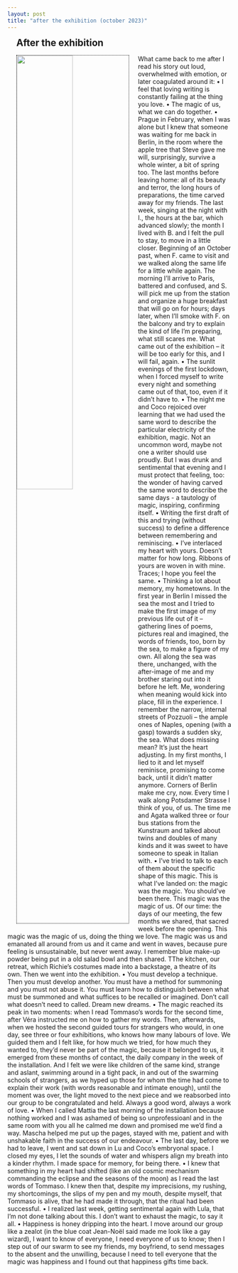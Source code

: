 ```yaml
---
layout: post
title: "after the exhibition (october 2023)"
---
```

<style>
img {
  float: left;
  border: 1px dotted black;
  margin: 0px 20px 10px 20px;
}
body {
  text-alignment: justified
</style>

<body>

<h2 style='margin:0px 20px 15px 20px'>After the exhibition</h2>

<p><img src="https://marialaurids.net/assets/blog_posts/posts/aftertheexhibition.jpeg.jpg" width="50%" height="50%">
What came back to me after I read his story out loud, overwhelmed with emotion, or later coagulated around it:
•	I feel that loving writing is constantly failing at the thing you love.
•	The magic of us, what we can do together.
•	Prague in February, when I was alone but I knew that someone was waiting for me back in Berlin, in the room where the apple tree that Steve gave me will, surprisingly, survive a whole winter, a bit of spring too. The last months before leaving home: all of its beauty and terror, the long hours of preparations, the time carved away for my friends. The last week, singing at the night with I., the hours at the bar, which advanced slowly; the month I lived with B. and I felt the pull to stay, to move in a little closer. Beginning of an October past, when F. came to visit and we walked along the same life for a little while again. The morning I’ll arrive to Paris, battered and confused, and S. will pick me up from the station and organize a huge breakfast that will go on for hours; days later, when I’ll smoke with F. on the balcony and try to explain the kind of life I’m preparing, what still scares me. What came out of the exhibition – it will be too early for this, and I will fail, again.
•	The sunlit evenings of the first lockdown, when I forced myself to write every night and something came out of that, too, even if it didn’t have to.
•	The night me and Coco rejoiced over learning that we had used the same word to describe the particular electricity of the exhibition, magic. Not an uncommon word, maybe not one a writer should use proudly. But I was drunk and sentimental that evening and I must protect that feeling, too: the wonder of having carved the same word to describe the same days - a tautology of magic, inspiring, confirming itself.
•	Writing the first draft of this and trying (without success) to define a difference between remembering and reminiscing.
•	I’ve interlaced my heart with yours. Doesn’t matter for how long. Ribbons of yours are woven in with mine. Traces; I hope you feel the same.
•	Thinking a lot about memory, my hometowns. In the first year in Berlin I missed the sea the most and I tried to make the first image of my previous life out of it – gathering lines of poems, pictures real and imagined, the words of friends, too, born by the sea, to make a figure of my own. All along the sea was there, unchanged, with the after-image of me and my brother staring out into it before he left. Me, wondering when meaning would kick into place, fill in the experience. I remember the narrow, internal streets of Pozzuoli – the ample ones of Naples, opening (with a gasp) towards a sudden sky, the sea. What does missing mean? It’s just the heart adjusting. In my first months, I lied to it and let myself reminisce, promising to come back, until it didn’t matter anymore. Corners of Berlin make me cry, now. Every time I walk along Potsdamer Strasse I think of you, of us. The time me and Agata walked three or four bus stations from the Kunstraum and talked about twins and doubles of many kinds and it was sweet to have someone to speak in Italian with.
•	I’ve tried to talk to each of them about the specific shape of this magic. This is what I’ve landed on: the magic was the magic. You should’ve been there. This magic was the magic of us. Of our time: the days of our meeting, the few months we shared, that sacred week before the opening. This magic was the magic of us, doing the thing we love. The magic was us and emanated all around from us and it came and went in waves, because pure feeling is unsustainable, but never went away. I remember blue make-up powder being put in a old salad bowl and then shared. TThe kitchen, our retreat, which Richie’s costumes made into a backstage, a theatre of its own. Then we went into the exhibition.
•	You must develop a technique. Then you must develop another. You must have a method for summoning and you must not abuse it. You must learn how to distinguish between what must be summoned and what suffices to be recalled or imagined. Don’t call what doesn’t need to called. Dream new dreams.
•	The magic reached its peak in two moments: when I read Tommaso’s words for the second time, after Véra instructed me on how to gather my words. Then, afterwards, when we hosted the second guided tours for strangers who would, in one day, see three or four exhibitions, who knows how many labours of love. We guided them and I felt like, for how much we tried, for how much they wanted to, they’d never be part of the magic, because it belonged to us, it emerged from these months of contact, the daily company in the week of the installation. And I felt we were like children of the same kind, strange and aslant, swimming around in a tight pack, in and out of the swarming schools of strangers, as we hyped up those for whom the time had come to explain their work (with words reasonable and intimate enough), until the moment was over, the light moved to the next piece and we reabsorbed into our group to be congratulated and held. Always a good word, always a work of love.
•	When I called Mattia the last morning of the installation because nothing worked and I was ashamed of being so unprofessioanl and in the same room with you all he calmed me down and promised me we’d find a way. Mascha helped me put up the pages, stayed with me, patient and with unshakable faith in the success of our endeavour.
•	The last day, before we had to leave, I went and sat down in Lu and Coco’s embryonal space. I closed my eyes, I let the sounds of water and whispers align my breath into a kinder rhythm. I made space for memory, for being there.
•	I knew that something in my heart had shifted (like an old cosmic mechanism commanding the eclipse and the seasons of the moon) as I read the last words of Tommaso. I knew then that, despite my imprecisions, my rushing, my shortcomings, the slips of my pen and my mouth, despite myself, that Tommaso is alive, that he had made it through, that the ritual had been successful. 
•	I realized last week, getting sentimental again with Lula, that I’m not done talking about this. I don’t want to exhaust the magic, to say it all.
•	Happiness is honey dripping into the heart. I move around our group like a zealot (in the blue coat Jean-Noël said made me look like a gay wizard), I want to know of everyone, I need everyone of us to know; then I step out of our swarm to see my friends, my boyfriend, to send messages to the absent and the unwilling, because I need to tell everyone that the magic was happiness and I found out that happiness gifts time back.
</body>

</body>
